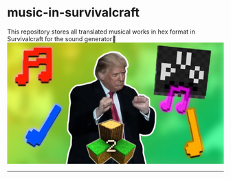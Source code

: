 # music-in-survivalcraft
This repository stores all translated musical works in hex format in Survivalcraft for the sound generator🎵
![Image alt](https://github.com/Pigeon-Ignaty/music-in-survivalcraft/blob/main/image.jpg)

___
##
